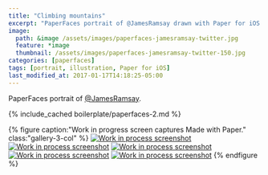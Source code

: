 ```yaml
---
title: "Climbing mountains"
excerpt: "PaperFaces portrait of @JamesRamsay drawn with Paper for iOS on an iPad."
image: 
  path: &image /assets/images/paperfaces-jamesramsay-twitter.jpg 
  feature: *image
  thumbnail: /assets/images/paperfaces-jamesramsay-twitter-150.jpg
categories: [paperfaces]
tags: [portrait, illustration, Paper for iOS]
last_modified_at: 2017-01-17T14:18:25-05:00
---
```


PaperFaces portrait of [@JamesRamsay](https://twitter.com/JamesRamsay).

{% include_cached boilerplate/paperfaces-2.md %}

{% figure caption:"Work in progress screen captures Made with Paper." class:"gallery-3-col" %}
[![Work in process screenshot](/assets/images/paperfaces-jamesramsay-process-1-600.jpg)](/assets/images/paperfaces-jamesramsay-process-1-lg.jpg)
[![Work in process screenshot](/assets/images/paperfaces-jamesramsay-process-2-600.jpg)](/assets/images/paperfaces-jamesramsay-process-2-lg.jpg)
[![Work in process screenshot](/assets/images/paperfaces-jamesramsay-process-3-600.jpg)](/assets/images/paperfaces-jamesramsay-process-3-lg.jpg)
[![Work in process screenshot](/assets/images/paperfaces-jamesramsay-process-4-600.jpg)](/assets/images/paperfaces-jamesramsay-process-4-lg.jpg)
[![Work in process screenshot](/assets/images/paperfaces-jamesramsay-process-5-600.jpg)](/assets/images/paperfaces-jamesramsay-process-5-lg.jpg)
{% endfigure %}
